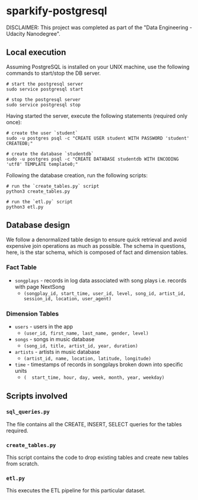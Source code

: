 # sparkify-postgresql

DISCLAIMER: This project was completed as part of the "Data Engineering - Udacity Nanodegree". 

## Local execution

Assuming PostgreSQL is installed on your UNIX machine, use the following commands to start/stop the DB server.

```
# start the postgresql server
sudo service postgresql start

# stop the postgresql server
sudo service postgresql stop
```

Having started the server, execute the following statements (required only once):

```
# create the user `student`
sudo -u postgres psql -c "CREATE USER student WITH PASSWORD 'student' CREATEDB;"

# create the database `studentdb`
sudo -u postgres psql -c "CREATE DATABASE studentdb WITH ENCODING 'utf8' TEMPLATE template0;"
```

Following the database creation, run the following scripts:

```
# run the `create_tables.py` script
python3 create_tables.py

# run the `etl.py` script
python3 etl.py
```

## Database design

We follow a denormalized table design to ensure quick retrieval and avoid expensive join operations as much as possible. The schema in questions, here, is the star schema, which is composed of fact and dimension tables.

### Fact Table

- `songplays` - records in log data associated with song plays i.e. records with page NextSong 
    - `(songplay_id, start_time, user_id, level, song_id, artist_id, session_id, location, user_agent)`

### Dimension Tables

- `users` - users in the app 
    - `(user_id, first_name, last_name, gender, level)`
- `songs` - songs in music database 
    - `(song_id, title, artist_id, year, duration)`
- `artists` - artists in music database 
    - `(artist_id, name, location, latitude, longitude)`
- `time` - timestamps of records in songplays broken down into specific units 
    - `(  start_time, hour, day, week, month, year, weekday)`

## Scripts involved
### `sql_queries.py`
The file contains all the CREATE, INSERT, SELECT queries for the tables required.

### `create_tables.py`
This script contains the code to drop existing tables and create new tables from scratch.

### `etl.py`
This executes the ETL pipeline for this particular dataset.